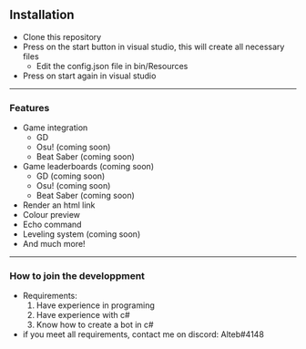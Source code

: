 ## Installation
  * Clone this repository
  * Press on the start button in visual studio, this will create all necessary files
    * Edit the config.json file in bin/Resources
  * Press on start again in visual studio
  ----
### Features
  * Game integration
    * GD
    * Osu! (coming soon)
    * Beat Saber (coming soon)
  * Game leaderboards (coming soon)
    * GD (coming soon)
     * Osu! (coming soon)
    * Beat Saber (coming soon)
  * Render an html link
  * Colour preview
  * Echo command
  * Leveling system (coming soon)
  * And much more!
  ----
  ### How to join the developpment
  * Requirements:
    1. Have experience in programing
    2. Have experience with c#
    3. Know how to create a bot in c#
  * if you meet all requirements, contact me on discord: Alteb#4148
    
